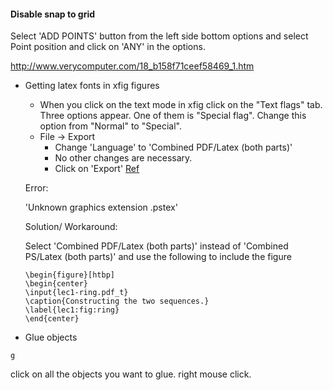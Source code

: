 #### Disable snap to grid

Select 'ADD POINTS' button from the left side bottom options and select Point position and click on 'ANY' in the options.

http://www.verycomputer.com/18_b158f71ceef58469_1.htm

* Getting latex fonts in xfig figures

  * When you click on the text mode in xfig click on the "Text flags" tab. Three options appear. One of them is "Special flag". Change this option from "Normal" to "Special". 
  * File -> Export
    * Change 'Language' to 'Combined PDF/Latex (both parts)'
    * No other changes are necessary.
    * Click on 'Export'
  [Ref](http://www.cse.iitd.ernet.in/~bagchi/general/xfig-latex-fonts.html)

  Error:
 
   'Unknown graphics extension .pstex'

  Solution/ Workaround:

    Select 'Combined PDF/Latex (both parts)' instead of 'Combined PS/Latex (both parts)' and use the following to include the figure

    ```console
    \begin{figure}[htbp]
    \begin{center}
    \input{lec1-ring.pdf_t}
    \caption{Constructing the two sequences.}
    \label{lec1:fig:ring}
    \end{center}
    ```

* Glue objects

```console
g
```
  click on all the objects you want to glue.
  right mouse click.
